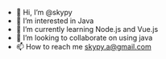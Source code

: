 - 👋 Hi, I’m @skypy
- 👀 I’m interested in Java
- 🌱 I’m currently learning Node.js and Vue.js
- 💞️ I’m looking to collaborate on using java
- 📫 How to reach me skypy.a@gmail.com

<!---
skypy/skypy is a ✨ special ✨ repository because its `README.md` (this file) appears on your GitHub profile.
You can click the Preview link to take a look at your changes.
--->
